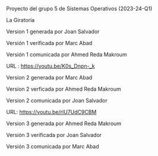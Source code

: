 Proyecto del grupo 5 de Sistemas Operativos (2023-24-Q1)

La Giratoria

Version 1 generada por Joan Salvador

Versión 1 verificada por Marc Abad

Versión 1 comunicada por Ahmed Reda Makroum

URL : https://youtu.be/K0s_Dnpn-_k

Version 2 generada por Marc Abad

Version 2 verficada por Ahmed Reda Makroum

Version 2 comunicada por Joan Salvador

URL: https://youtu.be/rlU7UdC9CBM

Version 3 generada por Ahmed Reda Makroum

Versión 3 verificada por Joan Salvador

Versión 3 comunicada por Marc Abad



